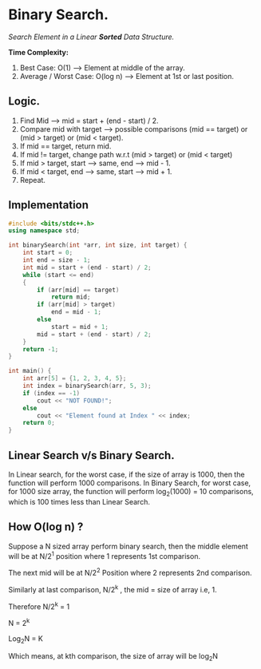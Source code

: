 # Binary Search.

_Search Element in a Linear **Sorted** Data Structure._

**Time Complexity:**

1. Best Case: O(1) --> Element at middle of the array.
2. Average / Worst Case: O(log n) --> Element at 1st or last position.

## Logic.

1. Find Mid --> mid = start + (end - start) / 2.
2. Compare mid with target --> possible comparisons (mid == target) or (mid > target) or (mid < target).
3. If mid == target, return mid.
4. If mid != target, change path w.r.t (mid > target) or (mid < target)
5. If mid > target, start --> same, end --> mid - 1.
6. If mid < target, end --> same, start --> mid + 1.
7. Repeat.

## Implementation

```cpp
#include <bits/stdc++.h>
using namespace std;

int binarySearch(int *arr, int size, int target) {
    int start = 0;
    int end = size - 1;
    int mid = start + (end - start) / 2;
    while (start <= end)
    {
        if (arr[mid] == target)
            return mid;
        if (arr[mid] > target)
            end = mid - 1;
        else
            start = mid + 1;
        mid = start + (end - start) / 2;
    }
    return -1;
}

int main() {
    int arr[5] = {1, 2, 3, 4, 5};
    int index = binarySearch(arr, 5, 3);
    if (index == -1)
        cout << "NOT FOUND!";
    else
        cout << "Element found at Index " << index;
    return 0;
}

```

## Linear Search v/s Binary Search.

In Linear search, for the worst case, if the size of array is 1000, then the function will perform 1000 comparisons.
In Binary Search, for worst case, for 1000 size array, the function will perform log<sub>2</sub>(1000) = 10 comparisons,
which is 100 times less than Linear Search.

## How O(log n) ?

Suppose a N sized array perform binary search, then the middle element will be at N/2<sup>1</sup> position where 1 represents 1st comparison.

The next mid will be at N/2<sup>2</sup> Position where 2 represents 2nd comparison.

Similarly at last comparison, N/2<sup>k</sup> , the mid = size of array i.e, 1.

Therefore N/2<sup>k</sup> = 1

N = 2<sup>k</sup>

Log<sub>2</sub>N = K

Which means, at kth comparison, the size of array will be log<sub>2</sub>N
